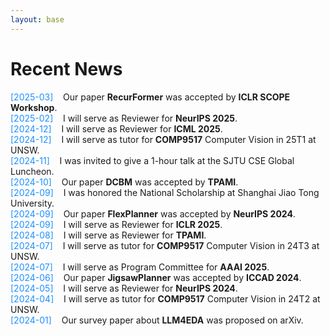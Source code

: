 ```yaml
---
layout: base 
---
```


# Recent News

<span style="color: #1E90FF;">[2025-03]</span>&nbsp;&nbsp;&nbsp;&nbsp;Our paper **RecurFormer** was accepted by **ICLR SCOPE Workshop**.  
<span style="color: #1E90FF;">[2025-02]</span>&nbsp;&nbsp;&nbsp;&nbsp;I will serve as Reviewer for **NeurIPS 2025**.  
<span style="color: #1E90FF;">[2024-12]</span>&nbsp;&nbsp;&nbsp;&nbsp;I will serve as Reviewer for **ICML 2025**.  
<span style="color: #1E90FF;">[2024-12]</span>&nbsp;&nbsp;&nbsp;&nbsp;I will serve as tutor for **COMP9517** Computer Vision in 25T1 at UNSW.  
<span style="color: #1E90FF;">[2024-11]</span>&nbsp;&nbsp;&nbsp;&nbsp;I was invited to give a 1-hour talk at the SJTU CSE Global Luncheon.  
<span style="color: #1E90FF;">[2024-10]</span>&nbsp;&nbsp;&nbsp;&nbsp;Our paper **DCBM** was accepted by **TPAMI**.  
<span style="color: #1E90FF;">[2024-09]</span>&nbsp;&nbsp;&nbsp;&nbsp;I was honored the National Scholarship at Shanghai Jiao Tong University.  
<span style="color: #1E90FF;">[2024-09]</span>&nbsp;&nbsp;&nbsp;&nbsp;Our paper **FlexPlanner** was accepted by **NeurIPS 2024**.  
<span style="color: #1E90FF;">[2024-09]</span>&nbsp;&nbsp;&nbsp;&nbsp;I will serve as Reviewer for **ICLR 2025**.  
<span style="color: #1E90FF;">[2024-08]</span>&nbsp;&nbsp;&nbsp;&nbsp;I will serve as Reviewer for **TPAMI**.  
<span style="color: #1E90FF;">[2024-07]</span>&nbsp;&nbsp;&nbsp;&nbsp;I will serve as tutor for **COMP9517** Computer Vision in 24T3 at UNSW.  
<span style="color: #1E90FF;">[2024-07]</span>&nbsp;&nbsp;&nbsp;&nbsp;I will serve as Program Committee for **AAAI 2025**.  
<span style="color: #1E90FF;">[2024-06]</span>&nbsp;&nbsp;&nbsp;&nbsp;Our paper **JigsawPlanner** was accepted by **ICCAD 2024**.  
<span style="color: #1E90FF;">[2024-05]</span>&nbsp;&nbsp;&nbsp;&nbsp;I will serve as Reviewer for **NeurIPS 2024**.  
<span style="color: #1E90FF;">[2024-04]</span>&nbsp;&nbsp;&nbsp;&nbsp;I will serve as tutor for **COMP9517** Computer Vision in 24T2 at UNSW.  
<span style="color: #1E90FF;">[2024-01]</span>&nbsp;&nbsp;&nbsp;&nbsp;Our survey paper about **LLM4EDA** was proposed on arXiv.  